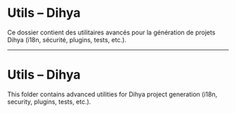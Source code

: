 # Utils – Dihya

Ce dossier contient des utilitaires avancés pour la génération de projets Dihya (i18n, sécurité, plugins, tests, etc.).

---

# Utils – Dihya

This folder contains advanced utilities for Dihya project generation (i18n, security, plugins, tests, etc.).
